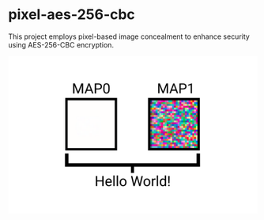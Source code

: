 # pixel-aes-256-cbc
This project employs pixel-based image concealment to enhance security using AES-256-CBC encryption.

![](/maps-diagram.png)

